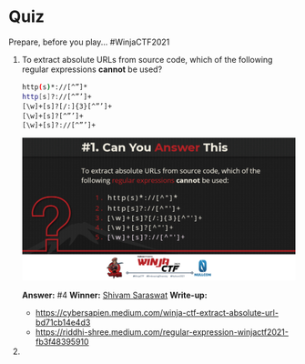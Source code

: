 # Quiz
Prepare, before you play... #WinjaCTF2021

1. To extract absolute URLs from source code, which of the following regular expressions **cannot** be used?

    ```bash
    http(s)*://[^”]*
    http[s]?://[^”’]+
    [\w]+[s]?[/:]{3}[^”’]+
    [\w]+[s]?[^”’]+
    [\w]+[s]?://[^”’]+
    ```

    ![](image/Quiz1.png)

    **Answer:** #4
    **Winner:** [Shivam Saraswat](https://twitter.com/thecybersapien)
    **Write-up:** 
    * https://cybersapien.medium.com/winja-ctf-extract-absolute-url-bd71cb14e4d3
    * https://riddhi-shree.medium.com/regular-expression-winjactf2021-fb3f48395910

2. 